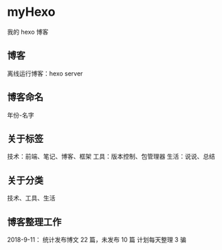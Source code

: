# myHexo

我的 hexo 博客

## 博客

离线运行博客：hexo server

## 博客命名

年份-名字

## 关于标签

技术：前端、笔记、博客、框架
工具：版本控制、包管理器
生活：说说、总结

## 关于分类

技术、工具、生活

## 博客整理工作

2018-9-11：
统计发布博文 22 篇，未发布 10 篇
计划每天整理 3 骗
